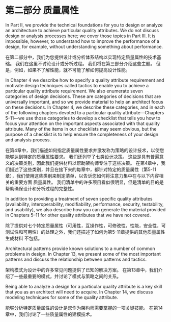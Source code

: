 第二部分 **质量属性**
===

In Part II, we provide the technical foundations for you to design or analyze an architecture to achieve particular quality attributes. We do not discuss design or analysis processes here; we cover those topics in Part III. It is impossible, however, to understand how to improve the performance of a design, for example, without understanding something about performance.

在第二部分中，我们为您提供设计或分析体系结构以实现特定质量属性的技术基础。 我们在这里不讨论设计或分析过程。 我们将在第三部分介绍这些主题。 但是，例如，如果不了解性能，就不可能了解如何提高设计性能。

In Chapter 4 we describe how to specify a quality attribute requirement and motivate design techniques called tactics to enable you to achieve a particular quality attribute requirement. We also enumerate seven categories of design decisions. These are categories of decisions that are universally important, and so we provide material to help an architect focus on these decisions. In Chapter 4, we describe these categories, and in each of the following chapters devoted to a particular quality attribute—Chapters 5–11—we use those categories to develop a checklist that tells you how to focus your attention on the important aspects associated with that quality attribute. Many of the items in our checklists may seem obvious, but the purpose of a checklist is to help ensure the completeness of your design and analysis process.

在第4章中，我们描述如何指定质量属性要求并激发称为策略的设计技术，以使您能够达到特定的质量属性要求。 我们还列举了七类设计决策。 这些是具有普遍意义的决策类别，因此我们提供材料以帮助架构师专注于这些决策。 在第4章中，我们描述了这些类别，并且在接下来的每章中，都针对特定的质量属性（第5-11章），我们使用这些类别来制定清单，以告诉您如何将注意力集中在与以下内容相关的重要方面 质量属性。 我们清单中的许多项目看似很明显，但是清单的目的是帮助确保设计和分析过程的完整性。

In addition to providing a treatment of seven specific quality attributes (availability, interoperability, modifiability, performance, security, testability, and usability), we also describe how you can generate the material provided in Chapters 5–11 for other quality attributes that we have not covered.

除了提供对七个特定质量属性（可用性，互操作性，可修改性，性能，安全性，可测试性和可用性）的处理之外，我们还描述了如何为第5-11章提供的其他质量属性生成材料 不包括。

Architectural patterns provide known solutions to a number of common problems in design. In Chapter 13, we present some of the most important patterns and discuss the relationship between patterns and tactics.

架构模式为设计中的许多常见问题提供了已知的解决方案。 在第13章中，我们介绍了一些最重要的模式，并讨论了模式与策略之间的关系。

Being able to analyze a design for a particular quality attribute is a key skill that you as an architect will need to acquire. In Chapter 14, we discuss modeling techniques for some of the quality attribute.

能够分析特定质量属性的设计是您作为架构师需要掌握的一项关键技能。 在第14章中，我们讨论了一些质量属性的建模技术。